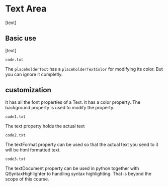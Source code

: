 # Text Area

[text]

## Basic use

[text]

`code.txt`

The `placeholderText` has a `placeholderTextColor` for modifying its color. But you can ignore it completly.

## customization

It has all the font properties of a Text. It has a color property. The background property is used to modify the property.

`code1.txt`

The text property holds the actual text

`code2.txt`

The textFormat property can be used so that the actual text you send to it will be html formatted text.

`code3.txt`

The textDocument property can be used in python together with QSyntaxHighlighter to handling syntax highlighting. That is beyond the scope of this course.
